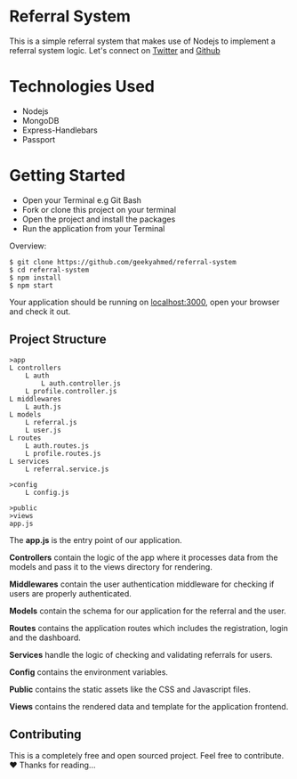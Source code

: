 # Referral System

This is a simple referral system that makes use of Nodejs to implement a referral system logic.
Let's connect on [Twitter](https://twitter.com/geekyahmed) and [Github](https://github.com/geekyahmed)

# Technologies Used

- Nodejs
- MongoDB
- Express-Handlebars
- Passport

# Getting Started

- Open your Terminal e.g Git Bash
- Fork or clone this project on your terminal
- Open the project and install the packages
- Run the application from your Terminal

Overview:

```shell
$ git clone https://github.com/geekyahmed/referral-system
$ cd referral-system
$ npm install
$ npm start
```

Your application should be running on [localhost:3000](http://localhost:3000), open your browser and check it out.

## Project Structure

    >app
    L controllers
        L auth
    	    L auth.controller.js
    	L profile.controller.js
    L middlewares
    	L auth.js
    L models
    	L referral.js
    	L user.js
    L routes
    	L auth.routes.js
    	L profile.routes.js
    L services
    	L referral.service.js

    >config
    	L config.js

    >public
    >views
    app.js

The **app.js** is the entry point of our application.

**Controllers** contain the logic of the app where it processes data from the models and pass it to the views directory for rendering.

**Middlewares** contain the user authentication middleware for checking if users are properly authenticated.

**Models** contain the schema for our application for the referral and the user.

**Routes** contains the application routes which includes the registration, login and the dashboard.

**Services** handle the logic of checking and validating referrals for users.

**Config** contains the environment variables.

**Public** contains the static assets like the CSS and Javascript files.

**Views** contains the rendered data and template for the application frontend.

## Contributing

This is a completely free and open sourced project. Feel free to contribute. :heart:
Thanks for reading...
